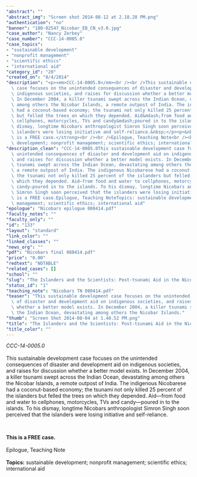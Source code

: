 ```yaml
---
"abstract": ""
"abstract_img": "Screen shot 2014-08-12 at 2.18.28 PM.png"
"authentication": "no"
"banner": "180-02547_Nicobar_EB_CN_v3.0.jpg"
"case_author": "Nancy Zerbey"
"case_number": "CCC-14-0005.0"
"case_topics":
- "sustainable development"
- "nonprofit management"
- "scientific ethics"
- "international aid"
"category_id": "20"
"created_on": "8/4/2014"
"description": "<p><em>CCC-14-0005.0</em><br /><br />This sustainable development\
  \ case focuses on the unintended consequences of disaster and development aid on\
  \ indigenous societies, and raises for discussion whether a better model exists.\
  \ In December 2004, a killer tsunami swept across the Indian Ocean, devastating\
  \ among others the Nicobar Islands, a remote outpost of India. The indigenous Nicobarese\
  \ had a coconut-based economy; the tsunami not only killed 25 percent of the islanders\
  \ but felled the trees on which they depended. Aid&mdash;from food and water to\
  \ cellphones, motorcycles, TVs and candy&mdash;poured in to the islands. To his\
  \ dismay, longtime Nicobars anthropologist Simron Singh soon perceived that the\
  \ islanders were losing initiative and self-reliance.&nbsp;</p><p>&nbsp;</p><p><strong>This\
  \ is a FREE case.</strong><br /><br />Epilogue, Teaching Note<br /><br /><strong>Topics:</strong>&nbsp;sustainable\
  \ development; nonprofit management; scientific ethics; international aid</p>"
"description_clean": "CCC-14-0005.0This sustainable development case focuses on the\
  \ unintended consequences of disaster and development aid on indigenous societies,\
  \ and raises for discussion whether a better model exists. In December 2004, a killer\
  \ tsunami swept across the Indian Ocean, devastating among others the Nicobar Islands,\
  \ a remote outpost of India. The indigenous Nicobarese had a coconut-based economy;\
  \ the tsunami not only killed 25 percent of the islanders but felled the trees on\
  \ which they depended. Aid—from food and water to cellphones, motorcycles, TVs and\
  \ candy—poured in to the islands. To his dismay, longtime Nicobars anthropologist\
  \ Simron Singh soon perceived that the islanders were losing initiative and self-reliance.  This\
  \ is a FREE case.Epilogue, Teaching NoteTopics: sustainable development; nonprofit\
  \ management; scientific ethics; international aid"
"epologue": "Nicobars epilogue 080414.pdf"
"faculty_notes": ""
"faculty_only": ""
"id": "133"
"layout": "standard"
"link_color": ""
"linked_classes": ""
"news_org": ""
"pdf": "Nicobars final 080414.pdf"
"price": "0.00"
"redtext": "NOTABLE"
"related_cases": []
"school": ""
"slug": "The Islanders and the Scientists: Post-tsunami Aid in the Nicobars"
"status_id": "1"
"teaching_note": "Nicobars TN 080414.pdf"
"teaser": "This sustainable development case focuses on the unintended consequences\
  \ of disaster and development aid on indigenous societies, and raises for discussion\
  \ whether a better model exists. In December 2004, a killer tsunami swept across\
  \ the Indian Ocean, devastating among others the Nicobar Islands."
"thumb": "Screen Shot 2014-08-04 at 1.40.52 PM.png"
"title": "The Islanders and the Scientists: Post-tsunami Aid in the Nicobars"
"title_color": ""
---
```

<p><em>CCC-14-0005.0</em><br /><br />This sustainable development case focuses on the unintended consequences of disaster and development aid on indigenous societies, and raises for discussion whether a better model exists. In December 2004, a killer tsunami swept across the Indian Ocean, devastating among others the Nicobar Islands, a remote outpost of India. The indigenous Nicobarese had a coconut-based economy; the tsunami not only killed 25 percent of the islanders but felled the trees on which they depended. Aid&mdash;from food and water to cellphones, motorcycles, TVs and candy&mdash;poured in to the islands. To his dismay, longtime Nicobars anthropologist Simron Singh soon perceived that the islanders were losing initiative and self-reliance.&nbsp;</p><p>&nbsp;</p><p><strong>This is a FREE case.</strong><br /><br />Epilogue, Teaching Note<br /><br /><strong>Topics:</strong>&nbsp;sustainable development; nonprofit management; scientific ethics; international aid</p>
